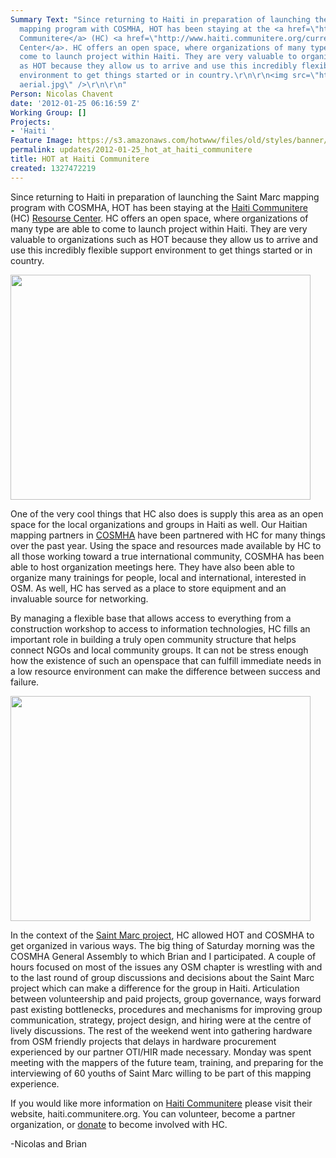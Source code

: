 ```yaml
---
Summary Text: "Since returning to Haiti in preparation of launching the Saint Marc
  mapping program with COSMHA, HOT has been staying at the <a href=\"http://www.haiti.communitere.org/\">Haiti
  Communitere</a> (HC) <a href=\"http://www.haiti.communitere.org/current-projects/resource-center\">Resourse
  Center</a>. HC offers an open space, where organizations of many type are able to
  come to launch project within Haiti. They are very valuable to organizations such
  as HOT because they allow us to arrive and use this incredibly flexible support
  environment to get things started or in country.\r\n\r\n<img src=\"http://hot.openstreetmap.org/sites/default/files/HC
  aerial.jpg\" />\r\n\r\n"
Person: Nicolas Chavent
date: '2012-01-25 06:16:59 Z'
Working Group: []
Projects:
- 'Haiti '
Feature Image: https://s3.amazonaws.com/hotwww/files/old/styles/banner/public/cosmha+at+HC.jpg
permalink: updates/2012-01-25_hot_at_haiti_communitere
title: HOT at Haiti Communitere
created: 1327472219
---
```

<p>Since returning to Haiti in preparation of launching the Saint Marc mapping program with COSMHA, HOT has been staying at the <a href="http://www.haiti.communitere.org/">Haiti Communitere</a> (HC) <a href="http://www.haiti.communitere.org/current-projects/resource-center">Resourse Center</a>. HC offers an open space, where organizations of many type are able to come to launch project within Haiti. They are very valuable to organizations such as HOT because they allow us to arrive and use this incredibly flexible support environment to get things started or in country.</p><p><img class="image-large" src="https://s3.amazonaws.com/hotwww/files/old/styles/large/public/HC%20aerial_0.jpg?itok=U1EIX2I1" alt="" style="width:480px;height:360px"></p><p>One of the very cool things that HC also does is supply this area as an open space for the local organizations and groups in Haiti as well. Our Haitian mapping partners in <a href="http://cosmha.wordpress.com/">COSMHA</a> have been partnered with HC for many things over the past year. Using the space and resources made available by HC to all those working toward a true international community, COSMHA has been able to host organization meetings here. They have also been able to organize many trainings for people, local and international, interested in OSM. As well, HC has served as a place to store equipment and an invaluable source for networking.</p><p>By managing a flexible base that allows access to everything from a construction workshop to access to information technologies, HC fills an important role in building a truly open community structure that helps connect NGOs and local community groups. It can not be stress enough how the existence of such an openspace that can fulfill immediate needs in a low resource environment can make the difference between success and failure.&nbsp;</p><p><img class="image-large" src="https://s3.amazonaws.com/hotwww/files/old/styles/large/public/cosmha%20at%20HC_0.jpg?itok=anSHCCYm" alt="" style="width:480px;height:360px"></p><p>In the context of the <a href="http://hot.openstreetmap.org/updates/2012-01-11_a_return_to_haiti_two_years_on">Saint Marc project</a>, HC allowed HOT and COSMHA to get organized in various ways. The big thing of Saturday morning was the COSMHA General Assembly to which Brian and I participated. A couple of hours focused on most of the issues any OSM chapter is wrestling with and to the last round of group discussions and decisions about the Saint Marc project which can make a difference for the group in Haiti. Articulation between volunteership and paid projects, group governance, ways forward past existing bottlenecks, procedures and mechanisms for improving group communication, strategy, project design, and hiring were at the centre of lively discussions. The rest of the weekend went into gathering hardware from OSM friendly projects that delays in hardware procurement experienced by our partner OTI/HIR made necessary. Monday was spent meeting with the mappers of the future team, training, and preparing for the interviewing of 60 youths of Saint Marc willing to be part of this mapping experience.</p><p>If you would like more information on <a href="http://www.haiti.communitere.org/">Haiti Communitere</a> please visit their website, haiti.communitere.org. You can volunteer, become a <a>partner organization</a>, or <a href="http://www.haiti.communitere.org/donate">donate</a> to become involved with HC.</p><p>-Nicolas and Brian</p>
